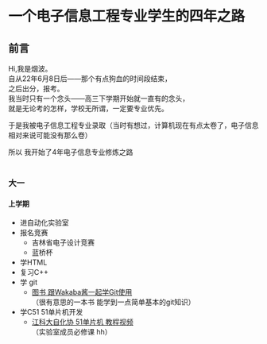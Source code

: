 # 一个电子信息工程专业学生的四年之路
## 前言
Hi,我是烟波。<br>
自从22年6月8日后——那个有点狗血的时间段结束，<br>
之后出分，报考。<br>
我当时只有一个念头——高三下学期开始就一直有的念头，<br>
就是无论考的怎样，学校无所谓，一定要专业优先。<br>

于是我被电子信息工程专业录取（当时有想过，计算机现在有点太卷了，电子信息相对来说可能没有那么卷）<br>


所以 我开始了4年电子信息专业修炼之路<br><br>

### 大一
#### 上学期
- 进自动化实验室
- 报名竞赛
  - 吉林省电子设计竞赛
  - 蓝桥杯
- 学HTML
- 复习C++
- 学 git 
  - [图书 跟Wakaba酱一起学Git使用](https://book.douban.com/subject/35274988/)<br>
  （很有意思的一本书 能学到一点简单基本的git知识）
- 学C51 51单片机开发 
  - [江科大自化协 51单片机 教程视频](https://www.bilibili.com/video/BV1Mb411e7re/?spm_id_from=333.999.0.0)<br>
   （实验室成员必修课 hh）
  
